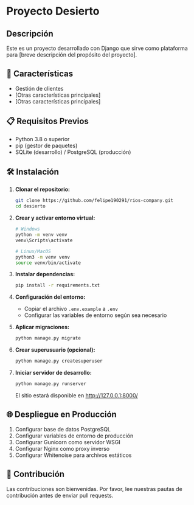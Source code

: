 # Proyecto Desierto

## Descripción

Este es un proyecto desarrollado con Django que sirve como plataforma para [breve descripción del propósito del proyecto].

## 🚀 Características

- Gestión de clientes
- [Otras características principales]
- [Otras características principales]

## 📋 Requisitos Previos

- Python 3.8 o superior
- pip (gestor de paquetes)
- SQLite (desarrollo) / PostgreSQL (producción)

## 🛠️ Instalación

1. **Clonar el repositorio:**
   ```bash
   git clone https://github.com/felipe190291/rios-company.git
   cd desierto
   ```

2. **Crear y activar entorno virtual:**
   ```bash
   # Windows
   python -m venv venv
   venv\Scripts\activate
   
   # Linux/MacOS
   python3 -m venv venv
   source venv/bin/activate
   ```

3. **Instalar dependencias:**
   ```bash
   pip install -r requirements.txt
   ```

4. **Configuración del entorno:**
   - Copiar el archivo `.env.example` a `.env`
   - Configurar las variables de entorno según sea necesario

5. **Aplicar migraciones:**
   ```bash
   python manage.py migrate
   ```

6. **Crear superusuario (opcional):**
   ```bash
   python manage.py createsuperuser
   ```

7. **Iniciar servidor de desarrollo:**
   ```bash
   python manage.py runserver
   ```
   El sitio estará disponible en http://127.0.0.1:8000/

## 🌐 Despliegue en Producción

1. Configurar base de datos PostgreSQL
2. Configurar variables de entorno de producción
3. Configurar Gunicorn como servidor WSGI
4. Configurar Nginx como proxy inverso
5. Configurar Whitenoise para archivos estáticos



## 🤝 Contribución

Las contribuciones son bienvenidas. Por favor, lee nuestras pautas de contribución antes de enviar pull requests.

